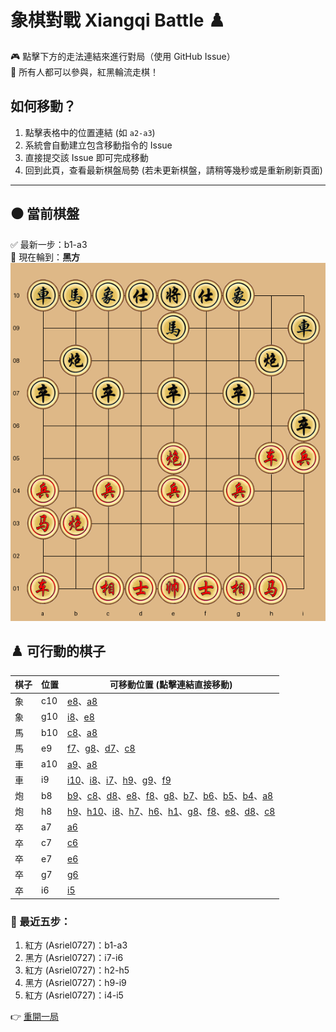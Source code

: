 # 象棋對戰 Xiangqi Battle ♟️

🎮 點擊下方的走法連結來進行對局（使用 GitHub Issue）  
👥 所有人都可以參與，紅黑輪流走棋！

## 如何移動？
1. 點擊表格中的位置連結 (如 `a2-a3`)
2. 系統會自動建立包含移動指令的 Issue
3. 直接提交該 Issue 即可完成移動
4. 回到此頁，查看最新棋盤局勢  (若未更新棋盤，請稍等幾秒或是重新刷新頁面)

---

## ⚫️ 當前棋盤


✅ 最新一步：b1-a3  
🎯 現在輪到：**黑方**  
![current board](https://raw.githubusercontent.com/Asriel0727/xiangqi-battle/main/images/board/board_20250616073335.png?20250616073335)  

## ♟️ 可行動的棋子

| 棋子 | 位置 | 可移動位置 (點擊連結直接移動) |
|------|------|-----------------------------|
| 象 | c10 | [e8](https://github.com/Asriel0727/xiangqi-battle/issues/new?title=xiangqi%7Cmove%7Cc10-e8%7Cgame001&body=請勿修改標題,直接提交即可)、[a8](https://github.com/Asriel0727/xiangqi-battle/issues/new?title=xiangqi%7Cmove%7Cc10-a8%7Cgame001&body=請勿修改標題,直接提交即可) |
| 象 | g10 | [i8](https://github.com/Asriel0727/xiangqi-battle/issues/new?title=xiangqi%7Cmove%7Cg10-i8%7Cgame001&body=請勿修改標題,直接提交即可)、[e8](https://github.com/Asriel0727/xiangqi-battle/issues/new?title=xiangqi%7Cmove%7Cg10-e8%7Cgame001&body=請勿修改標題,直接提交即可) |
| 馬 | b10 | [c8](https://github.com/Asriel0727/xiangqi-battle/issues/new?title=xiangqi%7Cmove%7Cb10-c8%7Cgame001&body=請勿修改標題,直接提交即可)、[a8](https://github.com/Asriel0727/xiangqi-battle/issues/new?title=xiangqi%7Cmove%7Cb10-a8%7Cgame001&body=請勿修改標題,直接提交即可) |
| 馬 | e9 | [f7](https://github.com/Asriel0727/xiangqi-battle/issues/new?title=xiangqi%7Cmove%7Ce9-f7%7Cgame001&body=請勿修改標題,直接提交即可)、[g8](https://github.com/Asriel0727/xiangqi-battle/issues/new?title=xiangqi%7Cmove%7Ce9-g8%7Cgame001&body=請勿修改標題,直接提交即可)、[d7](https://github.com/Asriel0727/xiangqi-battle/issues/new?title=xiangqi%7Cmove%7Ce9-d7%7Cgame001&body=請勿修改標題,直接提交即可)、[c8](https://github.com/Asriel0727/xiangqi-battle/issues/new?title=xiangqi%7Cmove%7Ce9-c8%7Cgame001&body=請勿修改標題,直接提交即可) |
| 車 | a10 | [a9](https://github.com/Asriel0727/xiangqi-battle/issues/new?title=xiangqi%7Cmove%7Ca10-a9%7Cgame001&body=請勿修改標題,直接提交即可)、[a8](https://github.com/Asriel0727/xiangqi-battle/issues/new?title=xiangqi%7Cmove%7Ca10-a8%7Cgame001&body=請勿修改標題,直接提交即可) |
| 車 | i9 | [i10](https://github.com/Asriel0727/xiangqi-battle/issues/new?title=xiangqi%7Cmove%7Ci9-i10%7Cgame001&body=請勿修改標題,直接提交即可)、[i8](https://github.com/Asriel0727/xiangqi-battle/issues/new?title=xiangqi%7Cmove%7Ci9-i8%7Cgame001&body=請勿修改標題,直接提交即可)、[i7](https://github.com/Asriel0727/xiangqi-battle/issues/new?title=xiangqi%7Cmove%7Ci9-i7%7Cgame001&body=請勿修改標題,直接提交即可)、[h9](https://github.com/Asriel0727/xiangqi-battle/issues/new?title=xiangqi%7Cmove%7Ci9-h9%7Cgame001&body=請勿修改標題,直接提交即可)、[g9](https://github.com/Asriel0727/xiangqi-battle/issues/new?title=xiangqi%7Cmove%7Ci9-g9%7Cgame001&body=請勿修改標題,直接提交即可)、[f9](https://github.com/Asriel0727/xiangqi-battle/issues/new?title=xiangqi%7Cmove%7Ci9-f9%7Cgame001&body=請勿修改標題,直接提交即可) |
| 炮 | b8 | [b9](https://github.com/Asriel0727/xiangqi-battle/issues/new?title=xiangqi%7Cmove%7Cb8-b9%7Cgame001&body=請勿修改標題,直接提交即可)、[c8](https://github.com/Asriel0727/xiangqi-battle/issues/new?title=xiangqi%7Cmove%7Cb8-c8%7Cgame001&body=請勿修改標題,直接提交即可)、[d8](https://github.com/Asriel0727/xiangqi-battle/issues/new?title=xiangqi%7Cmove%7Cb8-d8%7Cgame001&body=請勿修改標題,直接提交即可)、[e8](https://github.com/Asriel0727/xiangqi-battle/issues/new?title=xiangqi%7Cmove%7Cb8-e8%7Cgame001&body=請勿修改標題,直接提交即可)、[f8](https://github.com/Asriel0727/xiangqi-battle/issues/new?title=xiangqi%7Cmove%7Cb8-f8%7Cgame001&body=請勿修改標題,直接提交即可)、[g8](https://github.com/Asriel0727/xiangqi-battle/issues/new?title=xiangqi%7Cmove%7Cb8-g8%7Cgame001&body=請勿修改標題,直接提交即可)、[b7](https://github.com/Asriel0727/xiangqi-battle/issues/new?title=xiangqi%7Cmove%7Cb8-b7%7Cgame001&body=請勿修改標題,直接提交即可)、[b6](https://github.com/Asriel0727/xiangqi-battle/issues/new?title=xiangqi%7Cmove%7Cb8-b6%7Cgame001&body=請勿修改標題,直接提交即可)、[b5](https://github.com/Asriel0727/xiangqi-battle/issues/new?title=xiangqi%7Cmove%7Cb8-b5%7Cgame001&body=請勿修改標題,直接提交即可)、[b4](https://github.com/Asriel0727/xiangqi-battle/issues/new?title=xiangqi%7Cmove%7Cb8-b4%7Cgame001&body=請勿修改標題,直接提交即可)、[a8](https://github.com/Asriel0727/xiangqi-battle/issues/new?title=xiangqi%7Cmove%7Cb8-a8%7Cgame001&body=請勿修改標題,直接提交即可) |
| 炮 | h8 | [h9](https://github.com/Asriel0727/xiangqi-battle/issues/new?title=xiangqi%7Cmove%7Ch8-h9%7Cgame001&body=請勿修改標題,直接提交即可)、[h10](https://github.com/Asriel0727/xiangqi-battle/issues/new?title=xiangqi%7Cmove%7Ch8-h10%7Cgame001&body=請勿修改標題,直接提交即可)、[i8](https://github.com/Asriel0727/xiangqi-battle/issues/new?title=xiangqi%7Cmove%7Ch8-i8%7Cgame001&body=請勿修改標題,直接提交即可)、[h7](https://github.com/Asriel0727/xiangqi-battle/issues/new?title=xiangqi%7Cmove%7Ch8-h7%7Cgame001&body=請勿修改標題,直接提交即可)、[h6](https://github.com/Asriel0727/xiangqi-battle/issues/new?title=xiangqi%7Cmove%7Ch8-h6%7Cgame001&body=請勿修改標題,直接提交即可)、[h1](https://github.com/Asriel0727/xiangqi-battle/issues/new?title=xiangqi%7Cmove%7Ch8-h1%7Cgame001&body=請勿修改標題,直接提交即可)、[g8](https://github.com/Asriel0727/xiangqi-battle/issues/new?title=xiangqi%7Cmove%7Ch8-g8%7Cgame001&body=請勿修改標題,直接提交即可)、[f8](https://github.com/Asriel0727/xiangqi-battle/issues/new?title=xiangqi%7Cmove%7Ch8-f8%7Cgame001&body=請勿修改標題,直接提交即可)、[e8](https://github.com/Asriel0727/xiangqi-battle/issues/new?title=xiangqi%7Cmove%7Ch8-e8%7Cgame001&body=請勿修改標題,直接提交即可)、[d8](https://github.com/Asriel0727/xiangqi-battle/issues/new?title=xiangqi%7Cmove%7Ch8-d8%7Cgame001&body=請勿修改標題,直接提交即可)、[c8](https://github.com/Asriel0727/xiangqi-battle/issues/new?title=xiangqi%7Cmove%7Ch8-c8%7Cgame001&body=請勿修改標題,直接提交即可) |
| 卒 | a7 | [a6](https://github.com/Asriel0727/xiangqi-battle/issues/new?title=xiangqi%7Cmove%7Ca7-a6%7Cgame001&body=請勿修改標題,直接提交即可) |
| 卒 | c7 | [c6](https://github.com/Asriel0727/xiangqi-battle/issues/new?title=xiangqi%7Cmove%7Cc7-c6%7Cgame001&body=請勿修改標題,直接提交即可) |
| 卒 | e7 | [e6](https://github.com/Asriel0727/xiangqi-battle/issues/new?title=xiangqi%7Cmove%7Ce7-e6%7Cgame001&body=請勿修改標題,直接提交即可) |
| 卒 | g7 | [g6](https://github.com/Asriel0727/xiangqi-battle/issues/new?title=xiangqi%7Cmove%7Cg7-g6%7Cgame001&body=請勿修改標題,直接提交即可) |
| 卒 | i6 | [i5](https://github.com/Asriel0727/xiangqi-battle/issues/new?title=xiangqi%7Cmove%7Ci6-i5%7Cgame001&body=請勿修改標題,直接提交即可) |
  

### 📜 最近五步：

1. 紅方 (Asriel0727)：b1-a3
2. 黑方 (Asriel0727)：i7-i6
3. 紅方 (Asriel0727)：h2-h5
4. 黑方 (Asriel0727)：h9-i9
5. 紅方 (Asriel0727)：i4-i5
  

👉 [重開一局](https://github.com/Asriel0727/xiangqi-battle/issues/new?title=xiangqi|chess|new|game001&body=請勿修改標題,直接提交即可)
